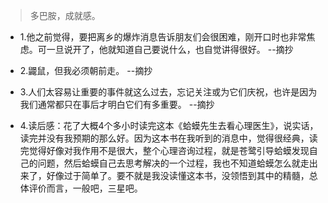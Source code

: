 >多巴胺，成就感。

- 1.他之前觉得，要把离乡的爆炸消息告诉朋友们会很困难，刚开口时也非常焦虑。可一旦说开了，他就知道自己要说什么，也自觉讲得很好。 --摘抄

- 2.鼹鼠，但我必须朝前走。 --摘抄

- 3.人们太容易让重要的事件就这么过去，忘记关注或为它们庆祝，也许是因为我们通常都只在事后才明白它们有多重要。 --摘抄

- 4.读后感：花了大概4个多小时读完这本《蛤蟆先生去看心理医生》，说实话，读完并没有我预期的那么好。因为这本书在我听到的消息中，觉得很经典，读完觉得好像对我作用不是很大，整个心理咨询过程，就是苍鹭引导蛤蟆发现自己的问题，然后蛤蟆自己去思考解决的一个过程，我也不知道蛤蟆怎么就走出来了，好像过于简单了。要不就是我没读懂这本书，没领悟到其中的精髓，总体评价而言，一般吧，三星吧。
